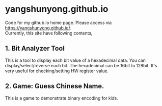 # yangshunyong.github.io
Code for my github.io home page. Please access via https://yangshunyong.github.io/. <br>
Currently, this site have following contents,
## 1. Bit Analyzer Tool
   This is a tool to display each bit value of a hexadecimal data. You can display/select/reverse each bit.
   The hexadecimal can be 16bit to 128bit. It's very useful for checking/setting HW register value.
## 2. Game: Guess Chinese Name.
   This is a game to demonstrate binary encoding for kids.
